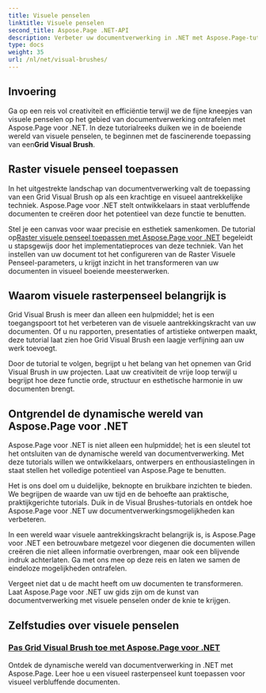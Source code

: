 ```yaml
---
title: Visuele penselen
linktitle: Visuele penselen
second_title: Aspose.Page .NET-API
description: Verbeter uw documentverwerking in .NET met Aspose.Page-tutorials. Duik in het rijk van visuele penselen en leer technieken voor visueel verbluffende documenten.
type: docs
weight: 35
url: /nl/net/visual-brushes/
---
```


## Invoering

 Ga op een reis vol creativiteit en efficiëntie terwijl we de fijne kneepjes van visuele penselen op het gebied van documentverwerking ontrafelen met Aspose.Page voor .NET. In deze tutorialreeks duiken we in de boeiende wereld van visuele penselen, te beginnen met de fascinerende toepassing van een**Grid Visual Brush**.

## Raster visuele penseel toepassen

In het uitgestrekte landschap van documentverwerking valt de toepassing van een Grid Visual Brush op als een krachtige en visueel aantrekkelijke techniek. Aspose.Page voor .NET stelt ontwikkelaars in staat verbluffende documenten te creëren door het potentieel van deze functie te benutten.

 Stel je een canvas voor waar precisie en esthetiek samenkomen. De tutorial op[Raster visuele penseel toepassen met Aspose.Page voor .NET](./apply-grid-visual-brush/) begeleidt u stapsgewijs door het implementatieproces van deze techniek. Van het instellen van uw document tot het configureren van de Raster Visuele Penseel-parameters, u krijgt inzicht in het transformeren van uw documenten in visueel boeiende meesterwerken.

## Waarom visuele rasterpenseel belangrijk is

Grid Visual Brush is meer dan alleen een hulpmiddel; het is een toegangspoort tot het verbeteren van de visuele aantrekkingskracht van uw documenten. Of u nu rapporten, presentaties of artistieke ontwerpen maakt, deze tutorial laat zien hoe Grid Visual Brush een laagje verfijning aan uw werk toevoegt.

Door de tutorial te volgen, begrijpt u het belang van het opnemen van Grid Visual Brush in uw projecten. Laat uw creativiteit de vrije loop terwijl u begrijpt hoe deze functie orde, structuur en esthetische harmonie in uw documenten brengt.

## Ontgrendel de dynamische wereld van Aspose.Page voor .NET

Aspose.Page voor .NET is niet alleen een hulpmiddel; het is een sleutel tot het ontsluiten van de dynamische wereld van documentverwerking. Met deze tutorials willen we ontwikkelaars, ontwerpers en enthousiastelingen in staat stellen het volledige potentieel van Aspose.Page te benutten.

Het is ons doel om u duidelijke, beknopte en bruikbare inzichten te bieden. We begrijpen de waarde van uw tijd en de behoefte aan praktische, praktijkgerichte tutorials. Duik in de Visual Brushes-tutorials en ontdek hoe Aspose.Page voor .NET uw documentverwerkingsmogelijkheden kan verbeteren.

In een wereld waar visuele aantrekkingskracht belangrijk is, is Aspose.Page voor .NET een betrouwbare metgezel voor diegenen die documenten willen creëren die niet alleen informatie overbrengen, maar ook een blijvende indruk achterlaten. Ga met ons mee op deze reis en laten we samen de eindeloze mogelijkheden ontrafelen.

Vergeet niet dat u de macht heeft om uw documenten te transformeren. Laat Aspose.Page voor .NET uw gids zijn om de kunst van documentverwerking met visuele penselen onder de knie te krijgen.
## Zelfstudies over visuele penselen
### [Pas Grid Visual Brush toe met Aspose.Page voor .NET](./apply-grid-visual-brush/)
Ontdek de dynamische wereld van documentverwerking in .NET met Aspose.Page. Leer hoe u een visueel rasterpenseel kunt toepassen voor visueel verbluffende documenten.